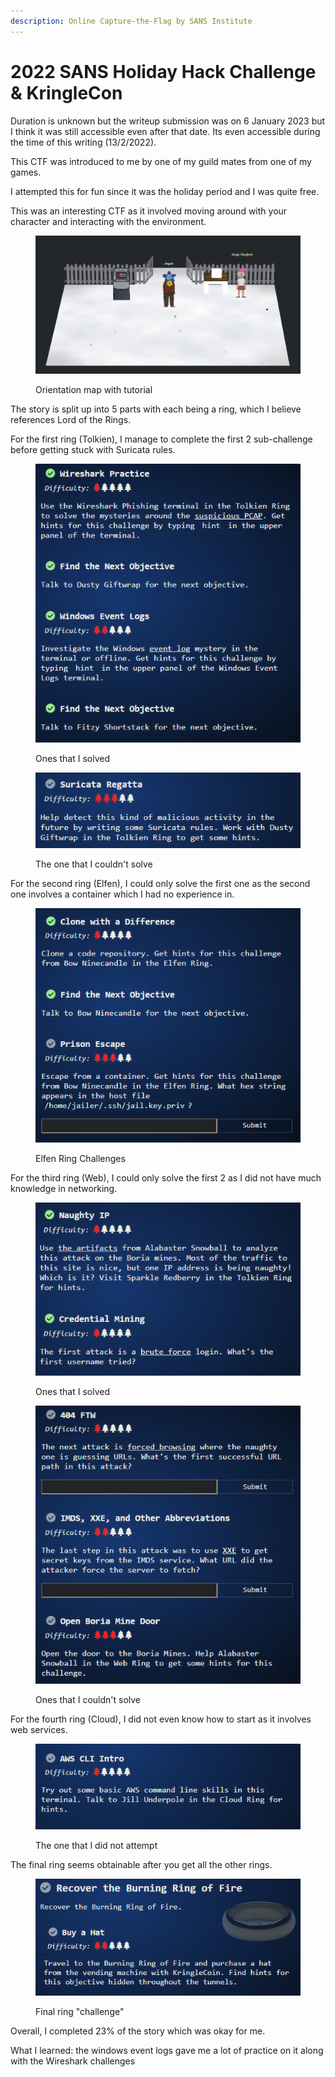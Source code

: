 ```yaml
---
description: Online Capture-the-Flag by SANS Institute
---
```


# 2022 SANS Holiday Hack Challenge & KringleCon

Duration is unknown but the writeup submission was on 6 January 2023 but I think it was still accessible even after that date. Its even accessible during the time of this writing (13/2/2022).

This CTF was introduced to me by one of my guild mates from one of my games.

I attempted this for fun since it was the holiday period and I was quite free.

This was an interesting CTF as it involved moving around with your character and interacting with the environment.

<figure><img src="../.gitbook/assets/image (2).png" alt=""><figcaption><p>Orientation map with tutorial</p></figcaption></figure>

The story is split up into 5 parts with each being a ring, which I believe references Lord of the Rings.

For the first ring (Tolkien), I manage to complete the first 2 sub-challenge before getting stuck with Suricata rules.

<figure><img src="../.gitbook/assets/image (7).png" alt=""><figcaption><p>Ones that I solved</p></figcaption></figure>

<figure><img src="../.gitbook/assets/image (19).png" alt=""><figcaption><p>The one that I couldn't solve</p></figcaption></figure>

For the second ring (Elfen), I could only solve the first one as the second one involves a container which I had no experience in.

<figure><img src="../.gitbook/assets/image (18).png" alt=""><figcaption><p>Elfen Ring Challenges</p></figcaption></figure>

For the third ring (Web), I could only solve the first 2 as I did not have much knowledge in networking.

<figure><img src="../.gitbook/assets/image (4).png" alt=""><figcaption><p>Ones that I solved</p></figcaption></figure>

<figure><img src="../.gitbook/assets/image (3).png" alt=""><figcaption><p>Ones that I couldn't solve</p></figcaption></figure>

For the fourth ring (Cloud), I did not even know how to start as it involves web services.

<figure><img src="../.gitbook/assets/image (14).png" alt=""><figcaption><p>The one that I did not attempt</p></figcaption></figure>

The final ring seems obtainable after you get all the other rings.

<figure><img src="../.gitbook/assets/image (5).png" alt=""><figcaption><p>Final ring "challenge"</p></figcaption></figure>

Overall, I completed 23% of the story which was okay for me.



What I learned: the windows event logs gave me a lot of practice on it along with the Wireshark challenges
